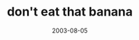 ---
layout: base.njk
title : 'don&#39;t eat that banana' 
view_title : 'don&#39;t eat that banana' 
year : '2003' 
date : '2003-08-05' 
img_file : '/drawing/donteatthatbanana.png' 
html_file : 'donteatthatbanana' 
next_html : 'ihatemyself.html' 
year_order : '120' 
permalink : "title/{{html_file}}.html"
---
